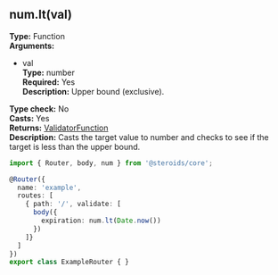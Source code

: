 ## num.lt(val)

**Type:** Function  
**Arguments:**
  - val  
    **Type:** number  
    **Required:** Yes  
    **Description:** Upper bound (exclusive).

**Type check:** No  
**Casts:** Yes  
**Returns:** [ValidatorFunction](../router-decorator/routedefinition/validationrule/validatorfunction)  
**Description:** Casts the target value to number and checks to see if the target is less than the upper bound.

```ts
import { Router, body, num } from '@steroids/core';

@Router({
  name: 'example',
  routes: [
    { path: '/', validate: [
      body({
        expiration: num.lt(Date.now())
      })
    ]}
  ]
})
export class ExampleRouter { }
```
